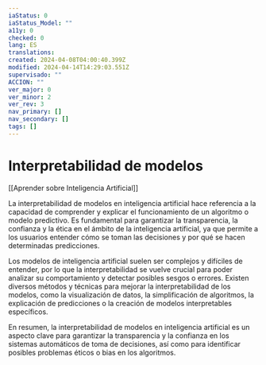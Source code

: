 ```yaml
---
iaStatus: 0
iaStatus_Model: ""
a11y: 0
checked: 0
lang: ES
translations: 
created: 2024-04-08T04:00:40.399Z
modified: 2024-04-14T14:29:03.551Z
supervisado: ""
ACCION: ""
ver_major: 0
ver_minor: 2
ver_rev: 3
nav_primary: []
nav_secondary: []
tags: []
---
```

# Interpretabilidad de modelos

[[Aprender sobre Inteligencia Artificial]]

La interpretabilidad de modelos en inteligencia artificial hace referencia a la capacidad de comprender y explicar el funcionamiento de un algoritmo o modelo predictivo. Es fundamental para garantizar la transparencia, la confianza y la ética en el ámbito de la inteligencia artificial, ya que permite a los usuarios entender cómo se toman las decisiones y por qué se hacen determinadas predicciones.

Los modelos de inteligencia artificial suelen ser complejos y difíciles de entender, por lo que la interpretabilidad se vuelve crucial para poder analizar su comportamiento y detectar posibles sesgos o errores. Existen diversos métodos y técnicas para mejorar la interpretabilidad de los modelos, como la visualización de datos, la simplificación de algoritmos, la explicación de predicciones o la creación de modelos interpretables específicos.

En resumen, la interpretabilidad de modelos en inteligencia artificial es un aspecto clave para garantizar la transparencia y la confianza en los sistemas automáticos de toma de decisiones, así como para identificar posibles problemas éticos o bias en los algoritmos.
